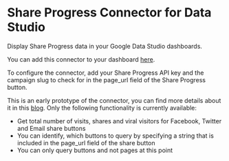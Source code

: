 # Share Progress Connector for Data Studio

Display Share Progress data in your Google Data Studio dashboards. 

You can add this connector to your dashboard [here](https://datastudio.google.com/datasources/create?connectorId=AKfycbzUQ8VMtw1zAwO7cijRx8SIEbqTpACokYBEDcGshQMB_ag2YaFMdpX0Ot_A0Dhcb91U).

To configure the connector, add your Share Progress API key and the campaign slug to check for in the page_url field of the Share Progress button.

This is an early prototype of the connector, you can find more details about it in this [blog](https://vojtechsedlak.com/2018/03/28/building-share-progress-connector-to-google-data-studio/). Only the following functionality is currently available:

 - Get total number of visits, shares and viral visitors for Facebook, Twitter and Email share buttons
 - You can identify, which buttons to query by specifying a string that is included in the page_url field of the share button
 - You can only query buttons and not pages at this point